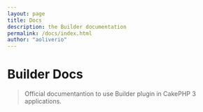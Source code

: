 ```yaml
---
layout: page
title: Docs
description: the Builder documentation
permalink: /docs/index.html
author: "aoliverio"
---
```


# Builder Docs

> Official documentantion to use Builder plugin in CakePHP 3 applications.